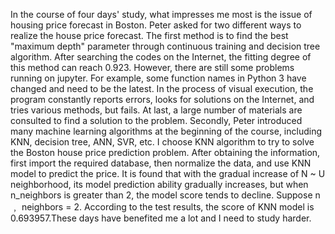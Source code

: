 In the course of four days' study, what impresses me most is the issue of housing price forecast in Boston. Peter asked for two different ways to realize the house price forecast. The first method is to find the best "maximum depth" parameter through continuous training and decision tree algorithm. After searching the codes on the Internet, the fitting degree of this method can reach 0.923. However, there are still some problems running on jupyter. For example, some function names in Python 3 have changed and need to be the latest. In the process of visual execution, the program constantly reports errors, looks for solutions on the Internet, and tries various methods, but fails. At last, a large number of materials are consulted to find a solution to the problem.
Secondly, Peter introduced many machine learning algorithms at the beginning of the course, including KNN, decision tree, ANN, SVR, etc. I choose KNN algorithm to try to solve the Boston house price prediction problem. After obtaining the information, first import the required database, then normalize the data, and use KNN model to predict the price. It is found that with the gradual increase of N ~ U neighborhood, its model prediction ability gradually increases, but when n_neighbors is greater than 2, the model score tends to decline. Suppose n ﹐ neighbors = 2. According to the test results, the score of KNN model is 0.693957.These days have benefited me a lot and I need to study harder.

